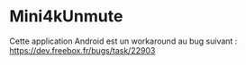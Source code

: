 # Mini4kUnmute
Cette application Android est un workaround au bug suivant :
https://dev.freebox.fr/bugs/task/22903



